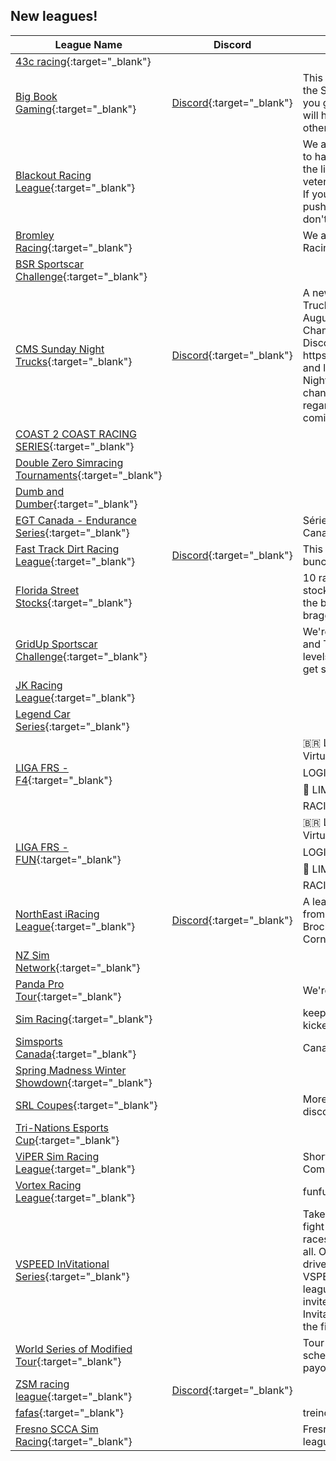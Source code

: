 ## New leagues!

| League Name | Discord | About |
|-------------------------------------------------------------------------------------------------------------------------------|----------------------------------------------------------|------------------------------------------------------------------------------------------------------------------------------------------------------------------------------------------------------------------------------------------------------------------------|
|[43c racing](https://members.iracing.com/membersite/member/LeagueView.do?league=11321){:target="_blank"} | | |
|[Big Book Gaming](https://members.iracing.com/membersite/member/LeagueView.do?league=11301){:target="_blank"} |[Discord](https://discord.gg/9CNuRrPf4R){:target="_blank"} |This league will start out a the Street Stock Level\. As you grow in the league you will have chances to race in other series in this league\. |
|[Blackout Racing League](https://members.iracing.com/membersite/member/LeagueView.do?league=11326){:target="_blank"} | |We are a league dedicated to having fun while pushing the limits of rookie and veteran drivers to the game\. If you feel like you gotta push the limits and have fun don't be shy\. |
|[Bromley Racing](https://members.iracing.com/membersite/member/LeagueView.do?league=11297){:target="_blank"} | |We are Bromley's, and we go Racing\! |
|[BSR Sportscar Challenge](https://members.iracing.com/membersite/member/LeagueView.do?league=11328){:target="_blank"} | | |
|[CMS Sunday Night Trucks](https://members.iracing.com/membersite/member/LeagueView.do?league=11327){:target="_blank"} |[Discord](https://discord.gg/cmsracing){:target="_blank"} |A new Sunday Night Nascar Truck Series starting in August\.   Head over to Champion Motorsports' Discord at https://discord\.gg/cmsracing and look for the Sunday Night Trucks discussion channel\!   More information regarding numbers, etc\. coming very, very soon\! |
|[COAST 2 COAST RACING SERIES](https://members.iracing.com/membersite/member/LeagueView.do?league=11306){:target="_blank"} | | |
|[Double Zero Simracing Tournaments](https://members.iracing.com/membersite/member/LeagueView.do?league=11309){:target="_blank"} | | |
|[Dumb and Dumber](https://members.iracing.com/membersite/member/LeagueView.do?league=11325){:target="_blank"} | | |
|[EGT Canada \- Endurance Series](https://members.iracing.com/membersite/member/LeagueView.do?league=11322){:target="_blank"} | |Série d'endurance EGT Canada |
|[Fast Track Dirt Racing League](https://members.iracing.com/membersite/member/LeagueView.do?league=11307){:target="_blank"} |[Discord](https://discord.gg/8xeqcZgjDr){:target="_blank"} |This is a dirt league with a bunch of different series |
|[Florida Street Stocks](https://members.iracing.com/membersite/member/LeagueView.do?league=11313){:target="_blank"} | |10 race series of street stocks fighting to see who is the best and gets all the bragging rights |
|[GridUp Sportscar Challenge](https://members.iracing.com/membersite/member/LeagueView.do?league=11320){:target="_blank"} | |We're here for the GT3 GT4 and TCR action\. Drivers of all levels welcome\. Grid Up and get some\. |
|[JK Racing League](https://members.iracing.com/membersite/member/LeagueView.do?league=11329){:target="_blank"} | | |
|[Legend Car Series](https://members.iracing.com/membersite/member/LeagueView.do?league=11316){:target="_blank"} | | |
|[LIGA FRS \- F4](https://members.iracing.com/membersite/member/LeagueView.do?league=11302){:target="_blank"} | |🇧🇷 Liga de Automobilismo Virtual Patrocínio: 🎮 LOGITECH 🏎️ RAKE PARTS 💺 LIMA RACE 🕹️ RMS SIM RACING |
|[LIGA FRS \- FUN](https://members.iracing.com/membersite/member/LeagueView.do?league=11303){:target="_blank"} | |🇧🇷 Liga de Automobilismo Virtual Patrocínio: 🎮 LOGITECH 🏎️ RAKE PARTS 💺 LIMA RACE 🕹️ RMS SIM RACING |
|[NorthEast iRacing League](https://members.iracing.com/membersite/member/LeagueView.do?league=11315){:target="_blank"} |[Discord](https://discord.gg/yNrtfZW7ra){:target="_blank"} |A league for drivers and fans from Can Am Speedway, Brockville Speedway and Cornwall Speedway |
|[NZ Sim Network](https://members.iracing.com/membersite/member/LeagueView.do?league=11317){:target="_blank"} | | |
|[Panda Pro Tour](https://members.iracing.com/membersite/member/LeagueView.do?league=11330){:target="_blank"} | |We're not that drunk\! |
|[Sim Racing](https://members.iracing.com/membersite/member/LeagueView.do?league=11310){:target="_blank"} | |keep it clean or will be kicked |
|[Simsports Canada](https://members.iracing.com/membersite/member/LeagueView.do?league=11319){:target="_blank"} | |Canadian Simsports league |
|[Spring Madness Winter Showdown](https://members.iracing.com/membersite/member/LeagueView.do?league=11312){:target="_blank"} | | |
|[SRL Coupes](https://members.iracing.com/membersite/member/LeagueView.do?league=11305){:target="_blank"} | |More info and link to the discord at dgsRacing\.com |
|[Tri\-Nations Esports Cup](https://members.iracing.com/membersite/member/LeagueView.do?league=11318){:target="_blank"} | | |
|[ViPER Sim Racing League](https://members.iracing.com/membersite/member/LeagueView.do?league=11323){:target="_blank"} | |Short Track Racing Community |
|[Vortex Racing League](https://members.iracing.com/membersite/member/LeagueView.do?league=11324){:target="_blank"} | |funfunfun |
|[VSPEED InVitational Series](https://members.iracing.com/membersite/member/LeagueView.do?league=11314){:target="_blank"} | |Take a chance at glory and fight through two rounds of races for a chance to win it all\. Only open to the first 75 drivers participating in VSPEED broadcasted leagues\. Drivers will be invited to the VSPEED Invitational League prior to the first sessions |
|[World Series of Modified Tour](https://members.iracing.com/membersite/member/LeagueView.do?league=11299){:target="_blank"} | |Tour Mods\. 23 race schedule with weekly payouts\. |
|[ZSM racing league](https://members.iracing.com/membersite/member/LeagueView.do?league=11298){:target="_blank"} |[Discord](https://discord.gg/qAJaSCkapw){:target="_blank"} | |
|[fafas](https://members.iracing.com/membersite/member/LeagueView.do?league=11300){:target="_blank"} | |treino |
|[Fresno SCCA Sim Racing](https://members.iracing.com/membersite/member/LeagueView.do?league=11311){:target="_blank"} | |Fresno SCCA Sim Racing league\. Coming Soon\. |

